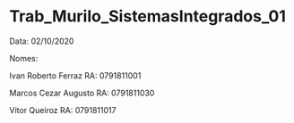 # Trab_Murilo_SistemasIntegrados_01

Data: 02/10/2020

Nomes:

Ivan Roberto Ferraz   RA: 0791811001

Marcos Cezar Augusto  RA: 0791811030

Vitor Queiroz         RA: 0791811017
